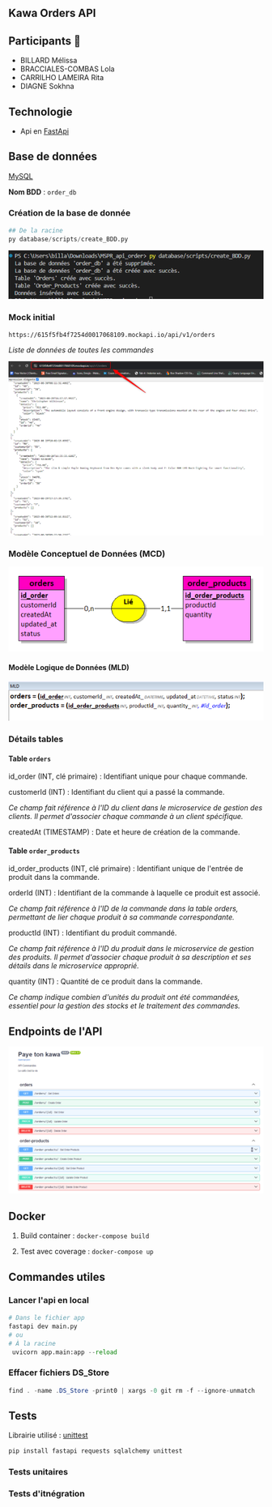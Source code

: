 ## Kawa Orders API 

## Participants 👥
- BILLARD Mélissa
- BRACCIALES-COMBAS Lola
- CARRILHO LAMEIRA Rita
- DIAGNE Sokhna

## Technologie 
- Api en [FastApi](https://fastapi.tiangolo.com/)

## Base de données
[MySQL](https://www.mysql.com/fr/)

**Nom BDD** : ``order_db``

### Création de la base de donnée
```python
## De la racine 
py database/scripts/create_BDD.py
```
![](/assets/create_bdd-2.png)

### Mock initial
```
https://615f5fb4f7254d0017068109.mockapi.io/api/v1/orders
```
*Liste de données de toutes les commandes*

![](/assets/mock.png)

### Modèle Conceptuel de Données (MCD)
![](/assets/mcd-2.png)

#### Modèle Logique de Données (MLD)
![](/assets/mld-2.png)

### Détails tables

#### Table ``orders``

id_order (INT, clé primaire) : Identifiant unique pour chaque commande. 

customerId (INT) : Identifiant du client qui a passé la commande. 

*Ce champ fait référence à l'ID du client dans le microservice de gestion des clients. Il permet d'associer chaque commande à un client spécifique.*

createdAt (TIMESTAMP) : Date et heure de création de la commande. 

#### Table ``order_products``

id_order_products (INT, clé primaire) : Identifiant unique de l'entrée de produit dans la commande.

orderId (INT) : Identifiant de la commande à laquelle ce produit est associé. 

*Ce champ fait référence à l'ID de la commande dans la table orders, permettant de lier chaque produit à sa commande correspondante.*

productId (INT) : Identifiant du produit commandé. 

*Ce champ fait référence à l'ID du produit dans le microservice de gestion des produits. Il permet d'associer chaque produit à sa description et ses détails dans le microservice approprié.*

quantity (INT) : Quantité de ce produit dans la commande. 

*Ce champ indique combien d'unités du produit ont été commandées, essentiel pour la gestion des stocks et le traitement des commandes.*

## Endpoints de l'API
![](/assets/api-endpoint.png)


## Docker

1) Build container : ```docker-compose build```

2) Test avec coverage : ```docker-compose up```


## Commandes utiles

### Lancer l'api en local
```python
# Dans le fichier app
fastapi dev main.py
# ou
# À la racine
 uvicorn app.main:app --reload
```

### Effacer fichiers DS_Store
```java
find . -name .DS_Store -print0 | xargs -0 git rm -f --ignore-unmatch
```

## Tests
Librairie utilisé : [unittest](https://docs.python.org/3/library/unittest.html)
```python
pip install fastapi requests sqlalchemy unittest
```
### Tests unitaires
### Tests d'itnégration

